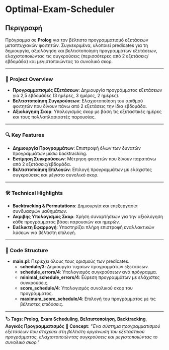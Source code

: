 # **Optimal-Exam-Scheduler**

## **Περιγραφή**
Πρόγραμμα σε **Prolog** για τον βέλτιστο προγραμματισμό εξετάσεων μεταπτυχιακών φοιτητών. Συγκεκριμένα, υλοποιεί predicates για τη δημιουργία, αξιολόγηση και βελτιστοποίηση προγραμμάτων εξετάσεων, ελαχιστοποιώντας τις συγκρούσεις (περισσότερες από 2 εξετάσεις/εβδομάδα) και μεγιστοποιώντας το συνολικό σκορ.

---

### **🚀 Project Overview**
- **Προγραμματισμός Εξετάσεων**: Δημιουργία προγράμματος εξετάσεων για 2,5 εβδομάδες (3 ημέρες, 3 ημέρες, 2 ημέρες).
- **Βελτιστοποίηση Συγκρούσεων**: Ελαχιστοποίηση του αριθμού φοιτητών που δίνουν πάνω από 2 εξετάσεις την ίδια εβδομάδα.
- **Αξιολόγηση Σκορ**: Υπολογισμός σκορ με βάση τις εξεταστικές ημέρες και τους πολλαπλασιαστές παρουσίας.

---

### **🔍 Key Features**
- **Δημιουργία Προγραμμάτων**: Επιστροφή όλων των δυνατών προγραμμάτων μέσω backtracking.
- **Εκτίμηση Συγκρούσεων**: Μέτρηση φοιτητών που δίνουν παραπάνω από 2 εξετάσεις/εβδομάδα.
- **Βελτιστοποίηση Επιλογών**: Επιλογή προγραμμάτων με ελάχιστες συγκρούσεις και μέγιστο συνολικό σκορ.

---

### **🛠️ Technical Highlights**
- **Backtracking & Permutations**: Δημιουργία και επεξεργασία συνδυασμών μαθημάτων.
- **Ακριβής Υπολογισμός Σκορ**: Χρήση συναρτήσεων για την αξιολόγηση κάθε προγράμματος βάσει παρουσιών και ημερών.
- **Ευέλικτη Εφαρμογή**: Υποστηρίζει πλήρη επιστροφή εναλλακτικών λύσεων για βέλτιστη επιλογή.

---

### **📂 Code Structure**
- **main.pl**: Περιέχει όλους τους ορισμούς των predicates.
  - **schedule/3**: Δημιουργία τυχαίων προγραμμάτων εξετάσεων.
  - **schedule_errors/4**: Υπολογισμός συγκρούσεων ανά πρόγραμμα.
  - **minimal_schedule_errors/4**: Εύρεση προγραμμάτων με ελάχιστες συγκρούσεις.
  - **score_schedule/4**: Υπολογισμός συνολικού σκορ του προγράμματος.
  - **maximum_score_schedule/4**: Επιλογή του προγράμματος με τις βέλτιστες επιδόσεις.

---

**🏷️ Tags**: **Prolog**, **Exam Scheduling**, **Βελτιστοποίηση**, **Backtracking**, **Λογικός Προγραμματισμός**
**🌟 Concept**: *"Ένα σύστημα προγραμματισμού εξετάσεων που στοχεύει στη βέλτιστη οργάνωση του εξεταστικού προγράμματος, ελαχιστοποιώντας συγκρούσεις και μεγιστοποιώντας το συνολικό σκορ."*

